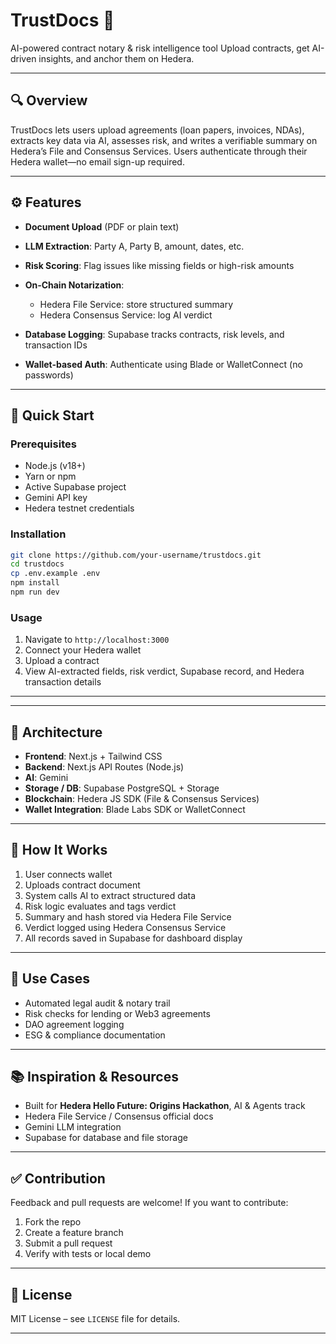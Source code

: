 # TrustDocs 🚀

AI-powered contract notary & risk intelligence tool
Upload contracts, get AI-driven insights, and anchor them on Hedera.

---

## 🔍 Overview

TrustDocs lets users upload agreements (loan papers, invoices, NDAs), extracts key data via AI, assesses risk, and writes a verifiable summary on Hedera’s File and Consensus Services. Users authenticate through their Hedera wallet—no email sign-up required.

---

## ⚙️ Features

- **Document Upload** (PDF or plain text)
- **LLM Extraction**: Party A, Party B, amount, dates, etc.
- **Risk Scoring**: Flag issues like missing fields or high-risk amounts
- **On‑Chain Notarization**:
  - Hedera File Service: store structured summary
  - Hedera Consensus Service: log AI verdict

- **Database Logging**: Supabase tracks contracts, risk levels, and transaction IDs
- **Wallet-based Auth**: Authenticate using Blade or WalletConnect (no passwords)

---

## 🚀 Quick Start

### Prerequisites

- Node.js (v18+)
- Yarn or npm
- Active Supabase project
- Gemini API key
- Hedera testnet credentials

### Installation

```bash
git clone https://github.com/your-username/trustdocs.git
cd trustdocs
cp .env.example .env
npm install
npm run dev
```

### Usage

1. Navigate to `http://localhost:3000`
2. Connect your Hedera wallet
3. Upload a contract
4. View AI-extracted fields, risk verdict, Supabase record, and Hedera transaction details

---

---

## 🧹 Architecture

- **Frontend**: Next.js + Tailwind CSS
- **Backend**: Next.js API Routes (Node.js)
- **AI**: Gemini
- **Storage / DB**: Supabase PostgreSQL + Storage
- **Blockchain**: Hedera JS SDK (File & Consensus Services)
- **Wallet Integration**: Blade Labs SDK or WalletConnect

---

## 🧰 How It Works

1. User connects wallet
2. Uploads contract document
3. System calls AI to extract structured data
4. Risk logic evaluates and tags verdict
5. Summary and hash stored via Hedera File Service
6. Verdict logged using Hedera Consensus Service
7. All records saved in Supabase for dashboard display

---

## 🧳️ Use Cases

- Automated legal audit & notary trail
- Risk checks for lending or Web3 agreements
- DAO agreement logging
- ESG & compliance documentation

---

## 📚 Inspiration & Resources

- Built for **Hedera Hello Future: Origins Hackathon**, AI & Agents track
- Hedera File Service / Consensus official docs
- Gemini LLM integration
- Supabase for database and file storage

---

## ✅ Contribution

Feedback and pull requests are welcome! If you want to contribute:

1. Fork the repo
2. Create a feature branch
3. Submit a pull request
4. Verify with tests or local demo

---

## 📄 License

MIT License – see `LICENSE` file for details.

---
